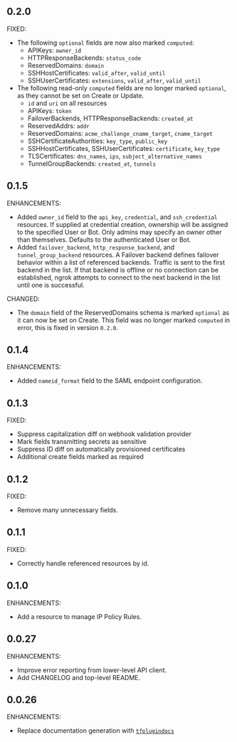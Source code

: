 <!-- Code generated for API Clients. DO NOT EDIT. -->

## 0.2.0

FIXED:

* The following `optional` fields are now also marked `computed`:
  * APIKeys: `owner_id`
  * HTTPResponseBackends: `status_code`
  * ReservedDomains: `domain`
  * SSHHostCertificates: `valid_after`, `valid_until`
  * SSHUserCertificates: `extensions`, `valid_after`, `valid_until`
* The following read-only `computed` fields are no longer marked `optional`, as they cannot be set on Create or Update.
  * `id` and `uri` on all resources
  * APIKeys: `token`
  * FailoverBackends, HTTPResponseBackends: `created_at`
  * ReservedAddrs: `addr`
  * ReservedDomains: `acme_challenge_cname_target`, `cname_target`
  * SSHCertificateAuthorities: `key_type`, `public_key`
  * SSHHostCertificates, SSHUserCertificates: `certificate`, `key_type`
  * TLSCertificates: `dns_names`, `ips`, `subject_alternative_names`
  * TunnelGroupBackends: `created_at`, `tunnels`

## 0.1.5

ENHANCEMENTS:

* Added `owner_id` field to the `api_key`, `credential`, and `ssh_credential` resources. If supplied at credential creation, ownership will be assigned to the specified User or Bot. Only admins may specify an owner other than themselves. Defaults to the authenticated User or Bot.
* Added `failover_backend`, `http_response_backend`, and `tunnel_group_backend` resources. A Failover backend defines failover behavior within a list of referenced backends. Traffic is sent to the first backend in the list. If that backend is offline or no connection can be established, ngrok attempts to connect to the next backend in the list until one is successful.

CHANGED:

* The `domain` field of the ReservedDomains schema is marked `optional` as it can now be set on Create. This field was no longer marked `computed` in error, this is fixed in version `0.2.0`.

## 0.1.4

ENHANCEMENTS:

* Added `nameid_format` field to the SAML endpoint configuration.

## 0.1.3

FIXED:

* Suppress capitalization diff on webhook validation provider
* Mark fields transmitting secrets as sensitive
* Suppress ID diff on automatically provisioned certificates
* Additional create fields marked as required

## 0.1.2

FIXED:

* Remove many unnecessary fields.

## 0.1.1

FIXED:

* Correctly handle referenced resources by id.

## 0.1.0

ENHANCEMENTS:

* Add a resource to manage IP Policy Rules.

## 0.0.27

ENHANCEMENTS:

* Improve error reporting from lower-level API client.
* Add CHANGELOG and top-level README.

## 0.0.26

ENHANCEMENTS:

* Replace documentation generation with [`tfplugindocs`](https://github.com/hashicorp/terraform-plugin-docs)
